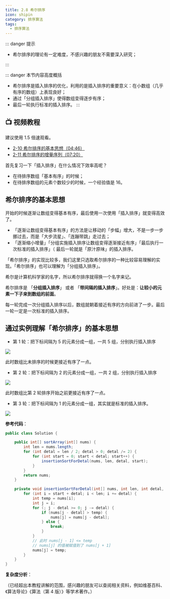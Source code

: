 ```yaml
---
title: 2.8 希尔排序
icon: shipin
category: 排序算法
tags:
  - 排序算法  
---
```


::: danger 提示

+ 希尔排序的理论有一定难度，不感兴趣的朋友不需要深入研究；

:::


::: danger 本节内容高度概括
+ 希尔排序是插入排序的优化，利用的是插入排序的重要意义：在小数组（几乎有序的数组）上表现良好；
+ 通过「分组插入排序」使得数组变得逐步有序；
+ 最后一轮执行标准的插入排序。
:::

## :tv: **视频教程**

建议使用 1.5 倍速观看。

* [2-10 希尔排序的基本思想（04:46）](https://www.bilibili.com/video/BV1y44y1q7MJ?p=10)
* [2-11 希尔排序的增量序列（07:20）](https://www.bilibili.com/video/BV1y44y1q7MJ?p=11)


首先复习一下「插入排序」在什么情况下效率高呢？

- 在待排序数组「基本有序」的时候；
- 在待排序数组的元素个数较少的时候，一个经验值是 $16$。

## 希尔排序的基本思想

开始的时候逐渐让数组变得基本有序，最后使用一次使用「插入排序」就变得高效了。

- 「逐渐让数组变得基本有序」的方法是让移动的「步幅」增大，不是一步一步挪过去，而是「大步流星」、「连蹦带跳」走过去；
- 「逐渐缩小增量」「分组实施插入排序让数组变得逐渐接近有序」「最后执行一次标准的插入排序」（ 最后一轮就是「原汁原味」的插入排序。

「希尔排序」的实现比较多，我们这里只选取希尔排序的一种比较容易理解的实现。「希尔排序」也可以理解为「分组插入排序」。

希尔是计算机科学家的名字，所以希尔排序就得换一个名字来记。

希尔排序是 「**分组插入排序**」 或者 「**带间隔的插入排序**」。好处是：**让较小的元素一下子来到数组的前面**。

每一轮完成一次分组插入排序以后，数组就朝着接近有序的方向前进了一步。最后一轮一定是一次标准的插入排序。


## 通过实例理解「希尔排序」的基本思想

+ 第 1 轮：把下标间隔为 5 的元素分成一组，一共 5 组，分别执行插入排序

![](https://tva1.sinaimg.cn/large/008i3skNgy1gwyusfbmq0g30i8093k3y.gif)

此时数组比未排序的时候更接近有序了一点。

+ 第 2 轮：把下标间隔为 2 的元素分成一组，一共 2 组，分别执行插入排序

![](https://tva1.sinaimg.cn/large/008i3skNgy1gwyusit51eg30hw063wj7.gif)


此时数组比第 2 轮排序开始之前更接近有序了一点。

+ 第 3 轮：把下标间隔为 1 的元素分成一组，其实就是标准的插入排序。

![](https://tva1.sinaimg.cn/large/008i3skNgy1gwyush556qg30hy03lwfy.gif)

**参考代码**：

```java
public class Solution {

    public int[] sortArray(int[] nums) {
        int len = nums.length;
        for (int detal = len / 2; detal > 0; detal /= 2) {
            for (int start = 0; start < detal; start++) {
                insertionSortForDetal(nums, len, detal, start);
            }
        }
        return nums;
    }

    private void insertionSortForDetal(int[] nums, int len, int detal, int start) {
        for (int i = start + detal; i < len; i += detal) {
            int temp = nums[i];
            int j = i;
            for (; j - detal >= 0; j -= detal) {
                if (nums[j - detal] > temp) {
                    nums[j] = nums[j - detal];
                } else {
                    break;
                }
            }
            // 此时 nums[j - 1] <= temp
            // nums[j] 的值被赋值到了 nums[j + 1]
            nums[j] = temp;
        }
    }
}
```

**复杂度分析**：

（已经超出本教程讲解的范围，感兴趣的朋友可以查阅相关资料，例如维基百科、《算法导论》《算法（第 4 版）》等学术著作。）
